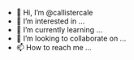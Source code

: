 - 👋 Hi, I’m @callistercale
- 👀 I’m interested in ...
- 🌱 I’m currently learning ...
- 💞️ I’m looking to collaborate on ...
- 📫 How to reach me ...

<!---
callistercale/callistercale is a ✨ special ✨ repository because its `README.md` (this file) appears on your GitHub profile.
You can click the Preview link to take a look at your changes.
--->
